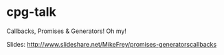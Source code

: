 cpg-talk
========

Callbacks, Promises &amp; Generators! Oh my!

Slides: http://www.slideshare.net/MikeFrey/promises-generatorscallbacks
